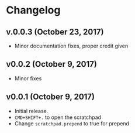 # Changelog

## v.0.0.3 (October 23, 2017)

- Minor documentation fixes, proper credit given

## v0.0.2 (October 9, 2017)

- Minor fixes

## v0.0.1 (October 9, 2017)

- Initial release.
- `CMD+SHIFT+.` to open the scratchpad
- Change `scratchpad.prepend` to true for prepend
